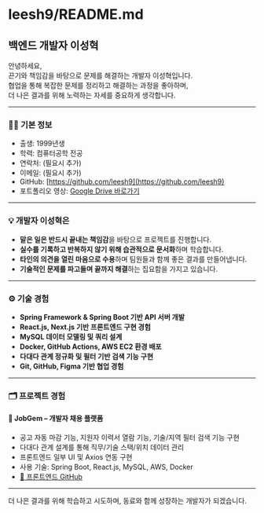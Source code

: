 # leesh9/README.md

## 백엔드 개발자 이성혁

안녕하세요,  
끈기와 책임감을 바탕으로 문제를 해결하는 개발자 이성혁입니다.  
협업을 통해 복잡한 문제를 정리하고 해결하는 과정을 좋아하며,  
더 나은 결과를 위해 노력하는 자세를 중요하게 생각합니다.

---

### 🧑‍💻 기본 정보

- 출생: 1999년생  
- 학력: 컴퓨터공학 전공  
- 연락처: (필요시 추가)  
- 이메일: (필요시 추가)  
- GitHub: [https://github.com/leesh9](https://github.com/leesh9)  
- 포트폴리오 영상: [Google Drive 바로가기](https://drive.google.com/drive/folders/10YdCzEgJQF6BDeId5s7Nwq9wmyPz1CVa?usp=drive_link)

---

### 💡 개발자 이성혁은

- **맡은 일은 반드시 끝내는 책임감**을 바탕으로 프로젝트를 진행합니다.  
- **실수를 기록하고 반복하지 않기 위해 습관적으로 문서화**하며 학습합니다.  
- **타인의 의견을 열린 마음으로 수용**하며 팀원들과 함께 좋은 결과를 만들어냅니다.  
- **기술적인 문제를 파고들며 끝까지 해결**하는 집요함을 가지고 있습니다.

---

### ⚙️ 기술 경험

- **Spring Framework & Spring Boot 기반 API 서버 개발**
- **React.js, Next.js 기반 프론트엔드 구현 경험**
- **MySQL 데이터 모델링 및 쿼리 설계**
- **Docker, GitHub Actions, AWS EC2 환경 배포**
- **다대다 관계 정규화 및 필터 기반 검색 기능 구현**
- **Git, GitHub, Figma 기반 협업 경험**

---

### 🗂 프로젝트 경험

#### 📌 JobGem – 개발자 채용 플랫폼

- 공고 자동 마감 기능, 지원자 이력서 열람 기능, 기술/지역 필터 검색 기능 구현
- 다대다 관계 설계를 통해 직무/기술 스택/위치 데이터 관리
- 프론트엔드 일부 UI 및 Axios 연동 구현
- 사용 기술: Spring Boot, React.js, MySQL, AWS, Docker
- [🔗 프론트엔드 GitHub](https://github.com/leesh9/jobgem_FE/tree/develop)

---

더 나은 결과를 위해 학습하고 시도하며, 동료와 함께 성장하는 개발자가 되겠습니다.
